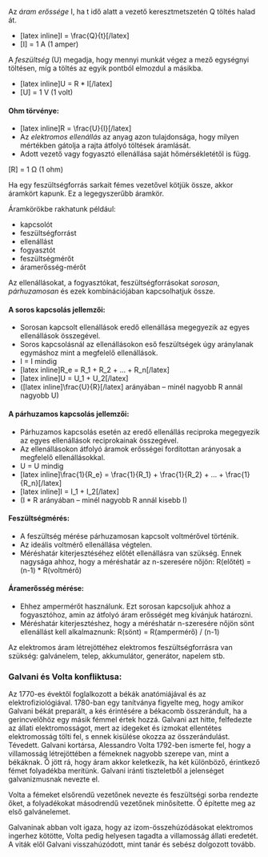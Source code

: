 Az *áram erőssége* I, ha t idő alatt a vezető keresztmetszetén Q töltés halad át.
 - [latex inline]I = \frac{Q}{t}[/latex]
 - [I] = 1 A (1 amper)

A *feszültség* (U) megadja, hogy mennyi munkát végez a mező egységnyi töltésen, míg a töltés az egyik pontból elmozdul a másikba.
 - [latex inline]U = R * I[/latex]
 - [U] = 1 V (1 volt)

#### Ohm törvénye:
 - [latex inline]R = \frac{U}{I}[/latex]
 - Az *elektromos ellenállás* az anyag azon tulajdonsága, hogy milyen mértékben gátolja a rajta átfolyó töltések áramlását.
 - Adott vezető vagy fogyasztó ellenállása saját hőmérsékletétől is függ.

[R] = 1 Ω (1 ohm)

Ha egy feszültségforrás sarkait fémes vezetővel kötjük össze, akkor áramkört kapunk. Ez a legegyszerűbb áramkör.

Áramkörökbe rakhatunk például:
 - kapcsolót
 - feszültségforrást
 - ellenállást
 - fogyasztót
 - feszültségmérőt
 - áramerősség-mérőt

Az ellenállásokat, a fogyasztókat, feszültségforrásokat *sorosan*, *párhuzamosan* és ezek kombinációjában kapcsolhatjuk össze.

#### A soros kapcsolás jellemzői:
 - Sorosan kapcsolt ellenállások eredő ellenállása megegyezik az egyes ellenállások összegével.
 - Soros kapcsolásnál az ellenállásokon eső feszültségek úgy aránylanak egymáshoz mint a megfelelő ellenállások.
 - I = I mindig
 - [latex inline]R_e = R_1 + R_2 + ... + R_n[/latex]
 - [latex inline]U = U_1 + U_2[/latex]
 - ([latex inline]\frac{U}{R}[/latex] arányában – minél nagyobb R annál nagyobb U)

#### A párhuzamos kapcsolás jellemzői:
 - Párhuzamos kapcsolás esetén az eredő ellenállás reciproka megegyezik az egyes ellenállások reciprokainak összegével.
 - Az ellenállásokon átfolyó áramok erősségei fordítottan arányosak a megfelelő ellenállásokkal.
 - U = U mindig
 - [latex inline]\frac{1}{R_e} = \frac{1}{R_1} + \frac{1}{R_2} + ... + \frac{1}{R_n}[/latex]
 - [latex inline]I = I_1 + I_2[/latex]
 - (I * R arányában – minél nagyobb R annál kisebb I)

#### Feszültségmérés:
 - A feszültség mérése párhuzamosan kapcsolt voltmérővel történik.
 - Az ideális voltmérő ellenállása végtelen.
 - Méréshatár kiterjesztéséhez előtét ellenállásra van szükség. Ennek nagysága ahhoz, hogy a méréshatár az n-szeresére nőjön: R(előtét) = (n-1) * R(voltmérő)

#### Áramerősség mérése:
 - Ehhez ampermérőt használunk. Ezt sorosan kapcsoljuk ahhoz a fogyasztóhoz, amin az átfolyó áram erősségét meg kívánjuk határozni.
 - Méréshatár kiterjesztéshez, hogy a méréshatár n-szeresére nőjön sönt ellenállást kell alkalmaznunk: R(sönt) = R(ampermérő) / (n-1)

Az elektromos áram létrejöttéhez elektromos feszültségforrásra van szükség: galvánelem, telep, akkumulátor, generátor, napelem stb.

### Galvani és Volta konfliktusa:
Az 1770-es évektől foglalkozott a békák anatómiájával és az elektrofiziológiával. 1780-ban egy tanítványa figyelte meg, hogy amikor Galvani békát preparált, a kés érintésére a békacomb összerándult, ha a gerincvelőhöz egy másik fémmel értek hozzá. Galvani azt hitte, felfedezte az állati elektromosságot, mert az idegeket és izmokat ellentétes elektromosság tölti fel, s ennek kisülése okozza az összerándulást. Tévedett. Galvani kortársa, Alessandro Volta 1792-ben ismerte fel, hogy a villamosság létrejöttében a fémeknek nagyobb szerepe van, mint a békáknak. Ő jött rá, hogy áram akkor keletkezik, ha két különböző, érintkező fémet folyadékba merítünk. Galvani iránti tiszteletből a jelenséget galvanizmusnak nevezte el.

Volta a fémeket elsőrendű vezetőnek nevezte és feszültségi sorba rendezte őket, a folyadékokat másodrendű vezetőnek minősítette. Ő építette meg az első galvánelemet.

Galvaninak abban volt igaza, hogy az izom-összehúzódásokat elektromos ingerhez kötötte, Volta pedig helyesen tagadta a villamosság állati eredetét. A viták elől Galvani visszahúzódott, mint tanár és sebész dolgozott tovább.
